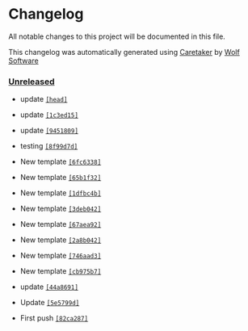 # Changelog

All notable changes to this project will be documented in this file.


This changelog was automatically generated using [Caretaker](https://github.com/DevelopersToolbox/caretaker) by [Wolf Software](https://github.com/WolfSoftware)

### [Unreleased](https://github.com/GitToolbox/post-commit-test/commits/master)

- update [`[head]`](https://github.com/GitToolbox/post-commit-test/commit/)

- update [`[1c3ed15]`](https://github.com/GitToolbox/post-commit-test/commit/1c3ed152d26e17df95feff9e16d315c78b73816b)

- update [`[9451809]`](https://github.com/GitToolbox/post-commit-test/commit/94518098a2f41fc2663b88dd2ff5b8236d24a539)

- testing [`[8f99d7d]`](https://github.com/GitToolbox/post-commit-test/commit/8f99d7d060ad54432a30770dc0f7ce94785c9829)

- New template [`[6fc6338]`](https://github.com/GitToolbox/post-commit-test/commit/6fc633820612e7e1c1513aa94554c419e2a776d0)

- New template [`[65b1f32]`](https://github.com/GitToolbox/post-commit-test/commit/65b1f32e4654ad9b2cc0fc91381ec00927ec43a6)

- New template [`[1dfbc4b]`](https://github.com/GitToolbox/post-commit-test/commit/1dfbc4bb1b010eac99701869b189f129985e2554)

- New template [`[3deb042]`](https://github.com/GitToolbox/post-commit-test/commit/3deb042d9b5e7263c6dbdbf1362da0cf2d3344b8)

- New template [`[67aea92]`](https://github.com/GitToolbox/post-commit-test/commit/67aea921401beed19cad12d5d98555ded3dd7eba)

- New template [`[2a8b042]`](https://github.com/GitToolbox/post-commit-test/commit/2a8b042fcc0132406345df42dd5d3f853de92e6e)

- New template [`[746aad3]`](https://github.com/GitToolbox/post-commit-test/commit/746aad3bbf6f0421948cc66b0fb841166a7b5a35)

- New template [`[cb975b7]`](https://github.com/GitToolbox/post-commit-test/commit/cb975b79a894b1d86baf25895f7fd286b802fa71)

- update [`[44a8691]`](https://github.com/GitToolbox/post-commit-test/commit/44a869151d020d28c13a5eaf885c9a7894a43cc1)

- Update [`[5e5799d]`](https://github.com/GitToolbox/post-commit-test/commit/5e5799d1269261ef13531cd07a35db1934ded6b5)

- First push [`[82ca287]`](https://github.com/GitToolbox/post-commit-test/commit/82ca2873f28e08ac1eff70668c029a0f2788ee84)

